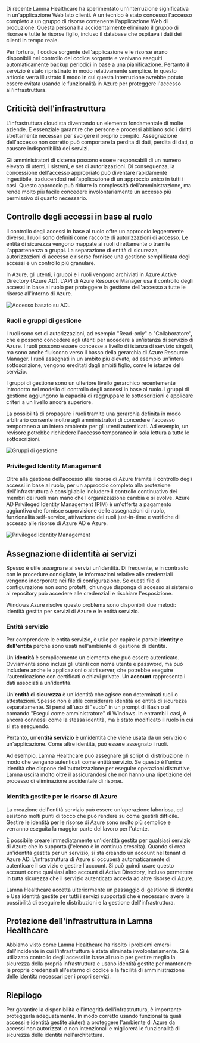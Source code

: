 Di recente Lamna Healthcare ha sperimentato un'interruzione significativa in un'applicazione Web lato clienti. A un tecnico è stato concesso l'accesso completo a un gruppo di risorse contenente l'applicazione Web di produzione. Questa persona ha accidentalmente eliminato il gruppo di risorse e tutte le risorse figlio, incluso il database che ospitava i dati dei clienti in tempo reale. 

Per fortuna, il codice sorgente dell'applicazione e le risorse erano disponibili nel controllo del codice sorgente e venivano eseguiti automaticamente backup periodici in base a una pianificazione. Pertanto il servizio è stato ripristinato in modo relativamente semplice. In questo articolo verrà illustrato il modo in cui questa interruzione avrebbe potuto essere evitata usando le funzionalità in Azure per proteggere l'accesso all'infrastruttura.

## <a name="criticality-of-infrastructure"></a>Criticità dell'infrastruttura

L'infrastruttura cloud sta diventando un elemento fondamentale di molte aziende. È essenziale garantire che persone e processi abbiano solo i diritti strettamente necessari per svolgere il proprio compito. Assegnazione dell'accesso non corretto può comportare la perdita di dati, perdita di dati, o causare indisponibilità dei servizi. 

Gli amministratori di sistema possono essere responsabili di un numero elevato di utenti, i sistemi, e set di autorizzazioni. Di conseguenza, la concessione dell'accesso appropriato può diventare rapidamente ingestibile, traducendosi nell'applicazione di un approccio unico in tutti i casi. Questo approccio può ridurre la complessità dell'amministrazione, ma rende molto più facile concedere involontariamente un accesso più permissivo di quanto necessario.

## <a name="role-based-access-control"></a>Controllo degli accessi in base al ruolo

Il controllo degli accessi in base al ruolo offre un approccio leggermente diverso. I ruoli sono definiti come raccolte di autorizzazioni di accesso. Le entità di sicurezza vengono mappate ai ruoli direttamente o tramite l'appartenenza a gruppi. La separazione di entità di sicurezza, autorizzazioni di accesso e risorse fornisce una gestione semplificata degli accessi e un controllo più granulare.

In Azure, gli utenti, i gruppi e i ruoli vengono archiviati in Azure Active Directory (Azure AD). L'API di Azure Resource Manager usa il controllo degli accessi in base al ruolo per proteggere la gestione dell'accesso a tutte le risorse all'interno di Azure.

![Accesso basato su ACL](../media-draft/ACL_Based_Access.png)

<!-- ![Role-based access control](../media-draft/Role_Based_Access.png)
 -->

### <a name="roles-and-management-groups"></a>Ruoli e gruppi di gestione

I ruoli sono set di autorizzazioni, ad esempio "Read-only" o "Collaboratore", che è possono concedere agli utenti per accedere a un'istanza di servizio di Azure. I ruoli possono essere concesse a livello di istanza di servizio singoli, ma sono anche fluiscono verso il basso della gerarchia di Azure Resource Manager. I ruoli assegnati in un ambito più elevato, ad esempio un'intera sottoscrizione, vengono ereditati dagli ambiti figlio, come le istanze del servizio. 

I gruppi di gestione sono un ulteriore livello gerarchico recentemente introdotto nel modello di controllo degli accessi in base al ruolo. I gruppi di gestione aggiungono la capacità di raggruppare le sottoscrizioni e applicare criteri a un livello ancora superiore.

La possibilità di propagare i ruoli tramite una gerarchia definita in modo arbitrario consente inoltre agli amministratori di concedere l'accesso temporaneo a un intero ambiente per gli utenti autenticati. Ad esempio, un revisore potrebbe richiedere l'accesso temporaneo in sola lettura a tutte le sottoscrizioni.

![Gruppi di gestione](../media-draft/management_groups.png)

### <a name="privileged-identity-management"></a>Privileged Identity Management

Oltre alla gestione dell'accesso alle risorse di Azure tramite il controllo degli accessi in base al ruolo, per un approccio completo alla protezione dell'infrastruttura è consigliabile includere il controllo continuativo dei membri dei ruoli man mano che l'organizzazione cambia e si evolve. Azure AD Privileged Identity Management (PIM) è un'offerta a pagamento aggiuntiva che fornisce supervisione delle assegnazioni di ruolo, funzionalità self-service, attivazione dei ruoli just-in-time e verifiche di accesso alle risorse di Azure AD e Azure.

![Privileged Identity Management](../media-draft/PIM_Dashboard.png)

## <a name="providing-identities-to-services"></a>Assegnazione di identità ai servizi

Spesso è utile assegnare ai servizi un'identità. Di frequente, e in contrasto con le procedure consigliate, le informazioni relative alle credenziali vengono incorporate nei file di configurazione. Se questi file di configurazione non sono protetti, chiunque disponga di accesso ai sistemi o ai repository può accedere alle credenziali e rischiare l'esposizione.

Windows Azure risolve questo problema sono disponibili due metodi: identità gestita per servizi di Azure e le entità servizio.

### <a name="service-principals"></a>Entità servizio

Per comprendere le entità servizio, è utile per capire le parole **identity** e **dell'entità** perché sono usati nell'ambiente di gestione di identità.

Un'**identità** è semplicemente un elemento che può essere autenticato. Ovviamente sono inclusi gli utenti con nome utente e password, ma può includere anche le applicazioni o altri server, che potrebbe eseguire l'autenticazione con certificati o chiavi private. Un **account** rappresenta i dati associati a un'identità.

Un'**entità di sicurezza** è un'identità che agisce con determinati ruoli o attestazioni. Spesso non è utile considerare identità ed entità di sicurezza separatamente. Si pensi all'uso di "sudo" in un prompt di Bash o al comando "Esegui come amministratore" di Windows. In entrambi i casi, è ancora connessi come la stessa identità, ma è stato modificato il ruolo in cui si sta eseguendo.

Pertanto, un'**entità servizio** è un'identità che viene usata da un servizio o un'applicazione. Come altre identità, può essere assegnato i ruoli. 

Ad esempio, Lamna Healthcare può assegnare gli script di distribuzione in modo che vengano autenticati come entità servizio. Se questo è l'unica identità che dispone dell'autorizzazione per eseguire operazioni distruttive, Lamna uscirà molto oltre il assicurandosi che non hanno una ripetizione del processo di eliminazione accidentale di risorse.

### <a name="managed-identities-for-azure-resources"></a>Identità gestite per le risorse di Azure

La creazione dell'entità servizio può essere un'operazione laboriosa, ed esistono molti punti di tocco che può rendere su come gestirli difficile. Gestire le identità per le risorse di Azure sono molto più semplice e verranno eseguita la maggior parte del lavoro per l'utente.

È possibile creare immediatamente un'identità gestita per qualsiasi servizio di Azure che lo supporta (l'elenco è in continua crescita). Quando si crea un'identità gestita per un servizio, si sta creando un account nel tenant di Azure AD. L'infrastruttura di Azure si occuperà automaticamente di autenticare il servizio e gestire l'account. Si può quindi usare questo account come qualsiasi altro account di Active Directory, incluso permettere in tutta sicurezza che il servizio autenticato acceda ad altre risorse di Azure.

Lamna Healthcare accetta ulteriormente un passaggio di gestione di identità e Usa identità gestite per tutti i servizi supportati che è necessario avere la possibilità di eseguire le distribuzioni e la gestione dell'infrastruttura.

## <a name="infrastructure-protection-at-lamna-healthcare"></a>Protezione dell'infrastruttura in Lamna Healthcare

Abbiamo visto come Lamna Healthcare ha risolto i problemi emersi dall'incidente in cui l'infrastruttura è stata eliminata involontariamente. Si è utilizzato controllo degli accessi in base al ruolo per gestire meglio la sicurezza della propria infrastruttura e usano identità gestite per mantenere le proprie credenziali all'esterno di codice e la facilità di amministrazione delle identità necessari per i propri servizi.

## <a name="summary"></a>Riepilogo

Per garantire la disponibilità e l'integrità dell'infrastruttura, è importante proteggerla adeguatamente. In modo corretto usando funzionalità quali accessi e identità gestite aiuterà a proteggere l'ambiente di Azure da accessi non autorizzati o non intenzionali e migliorerà le funzionalità di sicurezza delle identità nell'architettura.
